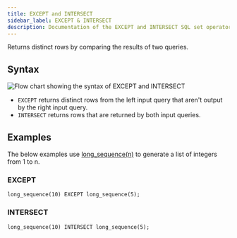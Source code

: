 ```yaml
---
title: EXCEPT and INTERSECT
sidebar_label: EXCEPT & INTERSECT
description: Documentation of the EXCEPT and INTERSECT SQL set operators.
---
```


Returns distinct rows by comparing the results of two queries. 

## Syntax

![Flow chart showing the syntax of EXCEPT and INTERSECT](/img/docs/diagrams/exceptIntersect.svg)

- `EXCEPT` returns distinct rows from the left input query that aren't output by the right input query.
- `INTERSECT` returns rows that are returned by both input queries.

## Examples

The below examples use [long_sequence(n)](/docs/reference/function/row-generator#long_sequence) to generate a list of integers from 1 to n.

### EXCEPT

```questdb-sql title="Returns rows unique to the left query. In this case, integers from 6 to 10"
long_sequence(10) EXCEPT long_sequence(5);
```

### INTERSECT

```questdb-sql title="Returns rows output by both queries. In this case, integers from 1 to 5"
long_sequence(10) INTERSECT long_sequence(5);
```
